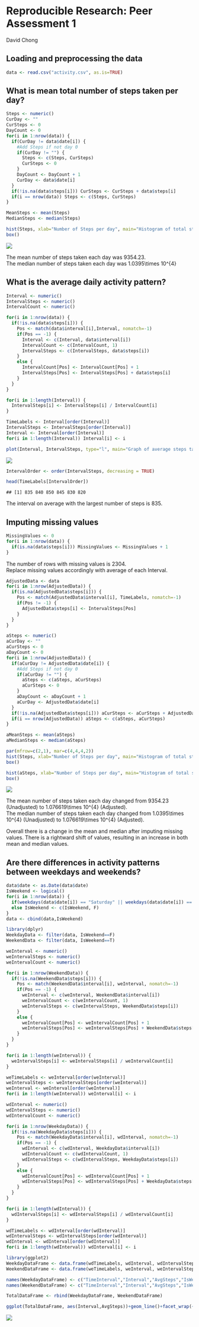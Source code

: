 # Reproducible Research: Peer Assessment 1
David Chong

## Loading and preprocessing the data

```r
data <- read.csv("activity.csv", as.is=TRUE)
```
  

## What is mean total number of steps taken per day?

```r
Steps <- numeric()
CurDay <- ""
CurSteps <- 0
DayCount <- 0
for(i in 1:nrow(data)) {
  if(CurDay != data$date[i]) {
    #Add Steps if not day 0
    if(CurDay != "") {
      Steps <- c(Steps, CurSteps)
      CurSteps <- 0
    }
    DayCount <- DayCount + 1
    CurDay <- data$date[i]
  }
  if(!is.na(data$steps[i])) CurSteps <- CurSteps + data$steps[i]
  if(i == nrow(data)) Steps <- c(Steps, CurSteps)
}

MeanSteps <- mean(Steps)
MedianSteps <- median(Steps)

hist(Steps, xlab="Number of Steps per day", main="Histogram of total steps taken per day")
box()
```

![](PA1_template_files/figure-html/unnamed-chunk-2-1.png) 
  
The mean number of steps taken each day was 9354.23.  
The median number of steps taken each day was 1.0395\times 10^{4}

## What is the average daily activity pattern?

```r
Interval <- numeric()
IntervalSteps <- numeric()
IntervalCount <- numeric()

for(i in 1:nrow(data)) {
  if(!is.na(data$steps[i])) {
    Pos <- match(data$interval[i],Interval, nomatch=-1)
    if(Pos == -1) {
      Interval <- c(Interval, data$interval[i])
      IntervalCount <- c(IntervalCount, 1)
      IntervalSteps <- c(IntervalSteps, data$steps[i])
    }
    else {
      IntervalCount[Pos] <- IntervalCount[Pos] + 1
      IntervalSteps[Pos] <- IntervalSteps[Pos] + data$steps[i]
    }
  }
}

for(i in 1:length(Interval)) {
  IntervalSteps[i] <- IntervalSteps[i] / IntervalCount[i]
}

TimeLabels <- Interval[order(Interval)]
IntervalSteps <- IntervalSteps[order(Interval)]
Interval <- Interval[order(Interval)]
for(i in 1:length(Interval)) Interval[i] <- i

plot(Interval, IntervalSteps, type="l", main="Graph of average steps taken at each 5 minute interval over 2 months", ylab="Number of Steps")
```

![](PA1_template_files/figure-html/unnamed-chunk-3-1.png) 

```r
IntervalOrder <- order(IntervalSteps, decreasing = TRUE)

head(TimeLabels[IntervalOrder])
```

```
## [1] 835 840 850 845 830 820
```
The interval on average with the largest number of steps is 835.


## Imputing missing values

```r
MissingValues <- 0
for(i in 1:nrow(data)) {
  if(is.na(data$steps[i])) MissingValues <- MissingValues + 1
}
```
The number of rows with missing values is 2304.  
Replace missing values accordingly with average of each Interval.  

```r
AdjustedData <- data
for(i in 1:nrow(AdjustedData)) {
  if(is.na(AdjustedData$steps[i])) {
    Pos <- match(AdjustedData$interval[i], TimeLabels, nomatch=-1)
    if(Pos != -1) {
      AdjustedData$steps[i] <- IntervalSteps[Pos]
    }
  }
}

aSteps <- numeric()
aCurDay <- ""
aCurSteps <- 0
aDayCount <- 0
for(i in 1:nrow(AdjustedData)) {
  if(aCurDay != AdjustedData$date[i]) {
    #Add Steps if not day 0
    if(aCurDay != "") {
      aSteps <- c(aSteps, aCurSteps)
      aCurSteps <- 0
    }
    aDayCount <- aDayCount + 1
    aCurDay <- AdjustedData$date[i]
  }
  if(!is.na(AdjustedData$steps[i])) aCurSteps <- aCurSteps + AdjustedData$steps[i]
  if(i == nrow(AdjustedData)) aSteps <- c(aSteps, aCurSteps)
}

aMeanSteps <- mean(aSteps)
aMedianSteps <- median(aSteps)

par(mfrow=c(2,1), mar=c(4,4,4,2))
hist(Steps, xlab="Number of Steps per day", main="Histogram of total steps taken per day (Unadjusted Data)")
box()

hist(aSteps, xlab="Number of Steps per day", main="Histogram of total steps taken per day (Adjusted Data)")
box()
```

![](PA1_template_files/figure-html/unnamed-chunk-5-1.png) 
  
The mean number of steps taken each day changed from 9354.23 (Unadjusted) to 1.076619\times 10^{4} (Adjusted).  
The median number of steps taken each day changed from 1.0395\times 10^{4} (Unadjusted) to 1.076619\times 10^{4} (Adjusted).  

Overall there is a change in the mean and median after imputing missing values.  There is a rightward shift of values, resulting in an increase in both mean and median values.

## Are there differences in activity patterns between weekdays and weekends?

```r
data$date <- as.Date(data$date)
IsWeekend <- logical()
for(i in 1:nrow(data)) {
  if(weekdays(data$date[i]) == "Saturday" || weekdays(data$date[i]) == "Sunday") IsWeekend <- c(IsWeekend, T)
  else IsWeekend <- c(IsWeekend, F)
}
data <- cbind(data,IsWeekend)

library(dplyr)
WeekdayData <- filter(data, IsWeekend==F)
WeekendData <- filter(data, IsWeekend==T)

weInterval <- numeric()
weIntervalSteps <- numeric()
weIntervalCount <- numeric()

for(i in 1:nrow(WeekendData)) {
  if(!is.na(WeekendData$steps[i])) {
    Pos <- match(WeekendData$interval[i], weInterval, nomatch=-1)
    if(Pos == -1) {
      weInterval <- c(weInterval, WeekendData$interval[i])
      weIntervalCount <- c(weIntervalCount, 1)
      weIntervalSteps <- c(weIntervalSteps, WeekendData$steps[i])
    }
    else {
      weIntervalCount[Pos] <- weIntervalCount[Pos] + 1
      weIntervalSteps[Pos] <- weIntervalSteps[Pos] + WeekendData$steps[i]
    }
  }
}

for(i in 1:length(weInterval)) {
  weIntervalSteps[i] <- weIntervalSteps[i] / weIntervalCount[i]
}

weTimeLabels <- weInterval[order(weInterval)]
weIntervalSteps <- weIntervalSteps[order(weInterval)]
weInterval <- weInterval[order(weInterval)]
for(i in 1:length(weInterval)) weInterval[i] <- i

wdInterval <- numeric()
wdIntervalSteps <- numeric()
wdIntervalCount <- numeric()

for(i in 1:nrow(WeekdayData)) {
  if(!is.na(WeekdayData$steps[i])) {
    Pos <- match(WeekdayData$interval[i], wdInterval, nomatch=-1)
    if(Pos == -1) {
      wdInterval <- c(wdInterval, WeekdayData$interval[i])
      wdIntervalCount <- c(wdIntervalCount, 1)
      wdIntervalSteps <- c(wdIntervalSteps, WeekdayData$steps[i])
    }
    else {
      wdIntervalCount[Pos] <- wdIntervalCount[Pos] + 1
      wdIntervalSteps[Pos] <- wdIntervalSteps[Pos] + WeekdayData$steps[i]
    }
  }
}

for(i in 1:length(wdInterval)) {
  wdIntervalSteps[i] <- wdIntervalSteps[i] / wdIntervalCount[i]
}

wdTimeLabels <- wdInterval[order(wdInterval)]
wdIntervalSteps <- wdIntervalSteps[order(wdInterval)]
wdInterval <- wdInterval[order(wdInterval)]
for(i in 1:length(wdInterval)) wdInterval[i] <- i

library(ggplot2)
WeekdayDataFrame <- data.frame(wdTimeLabels, wdInterval, wdIntervalSteps, rep("Weekday",length(wdInterval)))
WeekendDataFrame <- data.frame(weTimeLabels, weInterval, weIntervalSteps, rep("Weekend",length(weInterval)))

names(WeekdayDataFrame) <- c("TimeInterval","Interval","AvgSteps","IsWeekend")
names(WeekendDataFrame) <- c("TimeInterval","Interval","AvgSteps","IsWeekend")

TotalDataFrame <- rbind(WeekdayDataFrame, WeekendDataFrame)

ggplot(TotalDataFrame, aes(Interval,AvgSteps))+geom_line()+facet_wrap(~IsWeekend)
```

![](PA1_template_files/figure-html/unnamed-chunk-6-1.png) 
